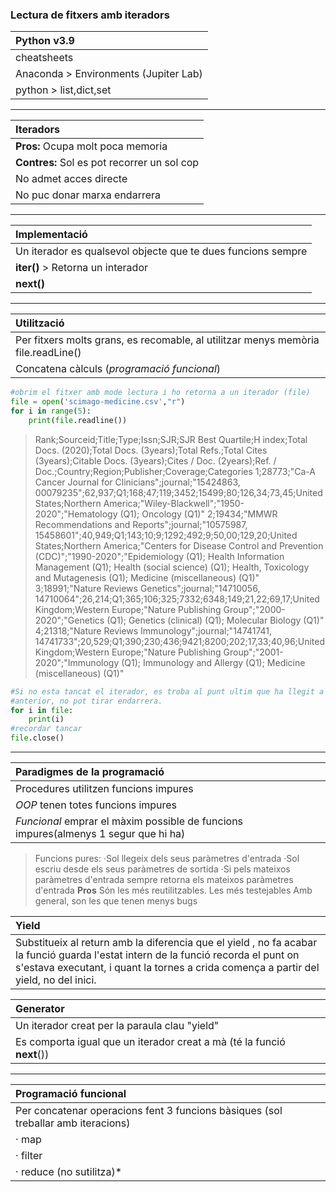 ### Lectura de fitxers amb iteradors

|  Python v3.9 |
| :------------ |
|  cheatsheets|
|   Anaconda > Environments (Jupiter Lab)|
|   python > list,dict,set|

* * *

|  Iteradors |
| :------------ |
|  **Pros:** Ocupa molt poca memoria|
|  **Contres:** Sol es pot recorrer un sol cop|
|   No admet acces directe|
|   No puc donar marxa endarrera|

* * *

|  Implementació |
| :------------ |
|  Un iterador es qualsevol objecte que te dues funcions sempre|
|  **__iter__()** > Retorna un interador |
| **__next__()** |

* * *

|  Utilització |
| :------------ |
|  Per fitxers molts grans, es recomable, al utilitzar menys memòria file.readLine()|
|  Concatena càlculs (*programació funcional*) |

```python
#obrim el fitxer amb mode lectura i ho retorna a un iterador (file)
file = open('scimago-medicine.csv',"r")
for i in range(5):
    print(file.readline())

```

  >  Rank;Sourceid;Title;Type;Issn;SJR;SJR Best Quartile;H index;Total Docs. (2020);Total Docs. (3years);Total Refs.;Total Cites (3years);Citable Docs. (3years);Cites / Doc. (2years);Ref. / Doc.;Country;Region;Publisher;Coverage;Categories
  >  1;28773;"Ca-A Cancer Journal for Clinicians";journal;"15424863, 00079235";62,937;Q1;168;47;119;3452;15499;80;126,34;73,45;United States;Northern America;"Wiley-Blackwell";"1950-2020";"Hematology (Q1); Oncology (Q1)"
  >  2;19434;"MMWR Recommendations and Reports";journal;"10575987, 15458601";40,949;Q1;143;10;9;1292;492;9;50,00;129,20;United States;Northern America;"Centers for Disease Control and Prevention (CDC)";"1990-2020";"Epidemiology (Q1); Health Information Management (Q1); Health (social science) (Q1); Health, Toxicology and Mutagenesis (Q1); Medicine (miscellaneous) (Q1)"
  > 3;18991;"Nature Reviews Genetics";journal;"14710056, 14710064";26,214;Q1;365;106;325;7332;6348;149;21,22;69,17;United Kingdom;Western Europe;"Nature Publishing Group";"2000-2020";"Genetics (Q1); Genetics (clinical) (Q1); Molecular Biology (Q1)"
  > 4;21318;"Nature Reviews Immunology";journal;"14741741, 14741733";20,529;Q1;390;230;436;9421;8200;202;17,33;40,96;United Kingdom;Western Europe;"Nature Publishing Group";"2001-2020";"Immunology (Q1); Immunology and Allergy (Q1); Medicine (miscellaneous) (Q1)"
    

```python
#Si no esta tancat el iterador, es troba al punt ultim que ha llegit a l'instrucció
#anterior, no pot tirar endarrera.
for i in file:
    print(i)
#recordar tancar
file.close()
```
* * *

|  Paradigmes de la programació |
| :------------ |
|  Procedures utilitzen funcions impures |
|  *OOP* tenen totes funcions impures |
|  *Funcional* emprar el màxim possible de funcions impures(almenys 1  segur que hi ha) |


> Funcions pures: 
>  ·Sol llegeix dels seus paràmetres d'entrada
>  ·Sol escriu desde els seus paràmetres de sortida
>  ·Si pels mateixos paràmetres d'entrada sempre retorna els mateixos paràmetres d'entrada
> **Pros** 
> Són les més reutilitzables.
> Les més testejables
> Amb general, son les que tenen menys bugs


|  Yield  |
| :------------ |
|  Substitueix al return amb la diferencia que el yield , no fa acabar la funció guarda l'estat intern de la funció recorda el punt on s'estava executant, i quant la tornes a  crida comença a partir del yield, no del inici. |

|  Generator  |
| :------------ |
|  Un iterador creat per la paraula clau "yield" |
| Es comporta igual que un iterador creat a mà (té la funció __next__()) |

* *  *

| Programació funcional  |
| :------------ |
|  Per concatenar operacions fent 3 funcions bàsiques (sol treballar amb iteracions) |
| · map |
| · filter |
| · reduce (no sutilitza)* |
